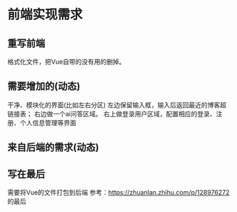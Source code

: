 # 前端实现需求

## 重写前端

格式化文件，把Vue自带的没有用的删掉。

## 需要增加的(动态)

干净、模块化的界面(比如左右分区)
左边保留输入框，输入后返回最近的博客超链接表；
右边做一个ai问答区域。
右上做登录用户区域，配置相应的登录、注册、个人信息管理等界面

## 来自后端的需求(动态)



## 写在最后

需要将Vue的文件打包到后端
参考：https://zhuanlan.zhihu.com/p/128976272 的最后